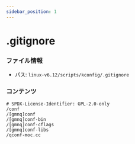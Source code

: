```yaml
---
sidebar_position: 1
---
```

# .gitignore

### ファイル情報

- パス: `linux-v6.12/scripts/kconfig/.gitignore`

### コンテンツ

```gitignore
# SPDX-License-Identifier: GPL-2.0-only
/conf
/[gmnq]conf
/[gmnq]conf-bin
/[gmnq]conf-cflags
/[gmnq]conf-libs
/qconf-moc.cc

```
